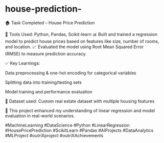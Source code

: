 # house-prediction-
🏠 Task  Completed – House Price Prediction

🔧 Tools Used: Python, Pandas, Scikit-learn
📊 Built and trained a regression model to predict house prices based on features like size, number of rooms, and location.
📈 Evaluated the model using Root Mean Squared Error (RMSE) to measure prediction accuracy.

✅ Key Learnings:

Data preprocessing & one-hot encoding for categorical variables

Splitting data into training/testing sets

Model training and performance evaluation

📁 Dataset used: Custom real estate dataset with multiple housing features

🚀 This project enhanced my understanding of linear regression and model evaluation in real-world scenarios.

#MachineLearning #DataScience #Python #LinearRegression #HousePricePrediction #ScikitLearn #Pandas #AIProjects #DataAnalytics #MLProject #outriXproject #outriXAchievements
